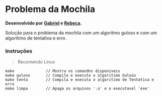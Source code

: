 # Problema da Mochila

**Desenvolvido por [Gabriel][l1] e [Rebeca][l2].**

Solução para o problema da mochila com um algoritmo guloso e com um algoritimo de tentativa e erro.

### Instruções

> Recomendo Linux

```
make              // Mostra os comandos disponiveis
make guloso       // Compila e executa o algoritimo Guloso
make tenta        // Compila e executa o algoritimo de Tentativa e erro 
make limpa        // Apaga os arquivos '.o' e o executavel 'exe'
```

[l1]: https://github.com/gabriel-fsantos
[l2]: https://github.com/rebgaia
